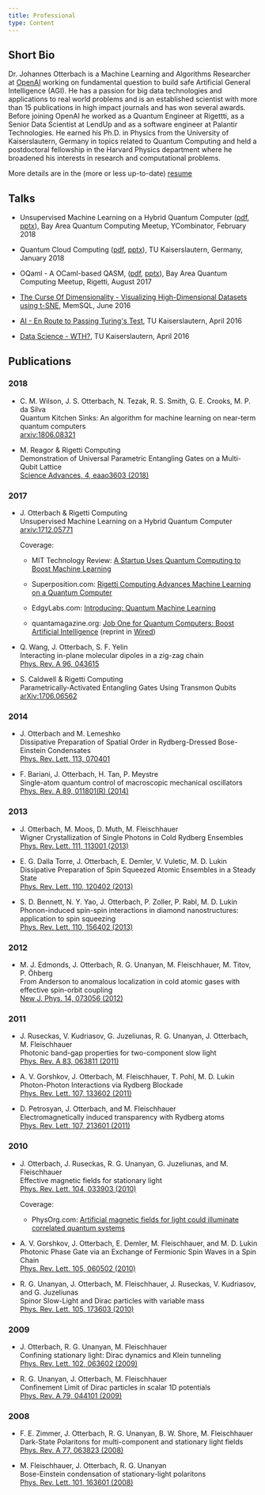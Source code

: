 ```yaml
---
title: Professional
type: Content
---
```



## Short Bio
Dr. Johannes Otterbach is a Machine Learning and Algorithms Researcher at [OpenAI](https://www.openai.com) working on fundamental question to build safe Artificial General Intelligence (AGI). He has a passion for big data technologies and applications to real world problems and is an established scientist with more than 15 publications in high impact journals and has won several awards. Before joining OpenAI he worked as a Quantum Engineer at Rigettti, as a Senior Data Scientist at LendUp and as a software engineer at Palantir Technologies. He earned his Ph.D. in Physics from the University of Kaiserslautern, Germany in topics related to Quantum Computing and held a postdoctoral fellowship in the Harvard Physics department where he broadened his interests in research and computational problems.

More details are in the (more or less up-to-date) [resume](/resume/Otterbach_resume.pdf)

## Talks

- Unsupervised Machine Learning on a Hybrid Quantum Computer ([pdf](/talks/yCombinator_meetup.pdf), [pptx](/talks/yCombinator_meetup.pptx)), Bay Area Quantum Computing Meetup, YCombinator, February 2018

- Quantum Cloud Computing ([pdf](/talks/KL_QuantumCloudComputing.pdf), [pptx](/talks/KL_QuantumCloudcomputing.pptx)), TU Kaiserslautern, Germany, January 2018

- OQaml - A OCaml-based QASM, ([pdf](/talks/OQaml_MeetUp.pdf), [pptx](/talks/OQaml_MeetUp.pptx)), Bay Area Quantum Computing Meetup, Rigetti, August 2017

- [The Curse Of Dimensionality - Visualizing High-Dimensional Datasets using t-SNE](http://jotterbach.github.io/presentations/TSNE_KL-divergence), MemSQL, June 2016

- [AI - En Route to Passing Turing's Test](http://jotterbach.github.io/presentations/AI_enRouteToTuringsTest), TU Kaiserslautern, April 2016

- [Data Science - WTH?](http://jotterbach.github.io/presentations/DataScience_WTH), TU Kaiserslautern, April 2016

## Publications

### 2018

- C. M. Wilson, J. S. Otterbach, N. Tezak, R. S. Smith, G. E. Crooks, M. P. da Silva <br>
	Quantum Kitchen Sinks: An algorithm for machine learning on near-term quantum computers <br>
	[arxiv:1806.08321](https://arxiv.org/abs/1806.08321)

- M. Reagor & Rigetti Computing <br>
    Demonstration of Universal Parametric Entangling Gates on a Multi-Qubit Lattice <br>
    [Science Advances, 4, eaao3603 (2018)](http://advances.sciencemag.org/content/4/2/eaao3603)

### 2017

- J. Otterbach & Rigetti Computing <br>
    Unsupervised Machine Learning on a Hybrid Quantum Computer <br>
    [arxiv:1712.05771](https://arxiv.org/abs/1712.05771)

    Coverage:<br>
    - MIT Technology Review: [A Startup Uses Quantum Computing to Boost Machine Learning](https://www.technologyreview.com/s/609804/a-startup-uses-quantum-computing-to-boost-machine-learning/)

    - Superposition.com: [Rigetti Computing Advances Machine Learning on a Quantum Computer](https://superposition.com/2018/01/04/rigetti-computing-advances-machine-learning-on-a-quantum-computer/)

    - EdgyLabs.com: [Introducing: Quantum Machine Learning](https://edgylabs.com/introducing-quantum-machine-learning)

    - quantamagazine.org: [Job One for Quantum Computers: Boost Artificial Intelligence](https://www.quantamagazine.org/job-one-for-quantum-computers-boost-artificial-intelligence-20180129/) (reprint in [Wired](https://www.wired.com/story/job-one-for-quantum-computers-boost-artificial-intelligence/))

- Q. Wang, J. Otterbach, S. F. Yelin <br>
	Interacting in-plane molecular dipoles in a zig-zag chain <br>
    [Phys. Rev. A 96, 043615](https://journals.aps.org/pra/abstract/10.1103/PhysRevA.96.043615)


- S. Caldwell & Rigetti Computing <br>
    Parametrically-Activated Entangling Gates Using Transmon Qubits <br>
    [arXiv:1706.06562](https://arxiv.org/abs/1706.06562)

### 2014

- J. Otterbach and M. Lemeshko <br>
	Dissipative Preparation of Spatial Order in Rydberg-Dressed Bose-Einstein Condensates <br>
	[Phys. Rev. Lett. 113, 070401](http://journals.aps.org/prl/abstract/10.1103/PhysRevLett.113.070401)

- F. Bariani, J. Otterbach, H. Tan, P. Meystre <br>
	Single-atom quantum control of macroscopic mechanical oscillators <br>
	[Phys. Rev. A 89, 011801(R) (2014)](http://pra.aps.org/abstract/PRA/v89/i1/e011801)

### 2013

- J. Otterbach, M. Moos, D. Muth, M. Fleischhauer <br>
	Wigner Crystallization of Single Photons in Cold Rydberg Ensembles <br>
	[Phys. Rev. Lett. 111, 113001 (2013)](http://prl.aps.org/abstract/PRL/v111/i11/e113001)

- E. G. Dalla Torre, J. Otterbach, E. Demler, V. Vuletic, M. D. Lukin <br>
	Dissipative Preparation of Spin Squeezed Atomic Ensembles in a Steady State <br>
	[Phys. Rev. Lett. 110, 120402 (2013)](http://prl.aps.org/abstract/PRL/v110/i12/e120402)

- S. D. Bennett, N. Y. Yao, J. Otterbach, P. Zoller, P. Rabl, M. D. Lukin <br>
	Phonon-induced spin-spin interactions in diamond nanostructures: application to spin squeezing <br>
	[Phys. Rev. Lett. 110, 156402 (2013)](http://prl.aps.org/abstract/PRL/v110/i15/e156402)

### 2012

- M. J. Edmonds, J. Otterbach, R. G. Unanyan, M. Fleischhauer, M. Titov, P. Öhberg <br>
	From Anderson to anomalous localization in cold atomic gases with effective spin-orbit coupling <br>
	[New J. Phys. 14, 073056 (2012)](http://iopscience.iop.org/1367-2630/14/7/073056/)

### 2011

- J. Ruseckas, V. Kudriasov, G. Juzeliunas, R. G. Unanyan, J. Otterbach, M. Fleischhauer <br>
	Photonic band-gap properties for two-component slow light <br>
	[Phys. Rev. A 83, 063811 (2011)](http://pra.aps.org/abstract/PRA/v83/i6/e063811)

- A. V. Gorshkov, J. Otterbach, M. Fleischhauer, T. Pohl, M. D. Lukin <br>
	Photon-Photon Interactions via Rydberg Blockade <br>
	[Phys. Rev. Lett. 107, 133602 (2011)](http://link.aps.org/doi/10.1103/PhysRevLett.107.133602)

- D. Petrosyan, J. Otterbach, and M. Fleischhauer <br>
	Electromagnetically induced transparency with Rydberg atoms <br>
	[Phys. Rev. Lett. 107, 213601 (2011)](http://link.aps.org/doi/10.1103/PhysRevLett.107.213601)

### 2010

- J. Otterbach, J. Ruseckas, R. G. Unanyan, G. Juzeliunas, and M. Fleischhauer <br>
	Effective magnetic fields for stationary light <br>
	[Phys. Rev. Lett. 104, 033903 (2010)](http://prl.aps.org/abstract/PRL/v104/i3/e033903)

    Coverage:<br>
    - PhysOrg.com: [Artificial magnetic fields for light could illuminate correlated quantum systems](https://phys.org/news/2010-02-artificial-magnetic-fields-illuminate-quantum.html)

- A. V. Gorshkov, J. Otterbach, E. Demler, M. Fleischhauer, and M. D. Lukin <br>
	Photonic Phase Gate via an Exchange of Fermionic Spin Waves in a Spin Chain <br>
	[Phys. Rev. Lett. 105, 060502 (2010)](http://prl.aps.org/abstract/PRL/v105/i6/e060502)

- R. G. Unanyan, J. Otterbach, M. Fleischhauer, J. Ruseckas, V. Kudriasov, and G. Juzeliunas <br>
	Spinor Slow-Light and Dirac particles with variable mass <br>
	[Phys. Rev. Lett. 105, 173603 (2010)](http://prl.aps.org/abstract/PRL/v105/i17/e173603)

### 2009

- J. Otterbach, R. G. Unanyan, M. Fleischhauer <br>
	Confining stationary light: Dirac dynamics and Klein tunneling <br>
	[Phys. Rev. Lett. 102, 063602 (2009)](http://link.aps.org/abstract/PRL/v102/e063602)

- R. G. Unanyan, J. Otterbach, M. Fleischhauer <br>
	Confinement Limit of Dirac particles in scalar 1D potentials <br>
	[Phys. Rev. A 79, 044101 (2009)](http://pra.aps.org/abstract/PRA/v79/i4/e044101)

### 2008

- F. E. Zimmer, J. Otterbach, R. G. Unanyan, B. W. Shore, M. Fleischhauer <br>
	Dark-State Polaritons for multi-component and stationary light fields <br>
	[Phys. Rev. A 77, 063823 (2008)](http://link.aps.org/abstract/PRA/v77/e063823)

- M. Fleischhauer, J. Otterbach, R. G. Unanyan <br>
	Bose-Einstein condensation of stationary-light polaritons <br>
	[Phys. Rev. Lett. 101, 163601 (2008)](http://link.aps.org/abstract/PRL/v101/e163601)
